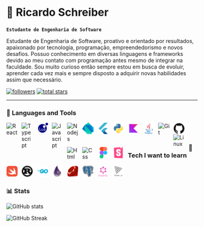 # 🚀 Ricardo Schreiber

**`Estudante de Engenharia de Software`**

Estudante de Engenharia de Software, proativo e orientado por resultados, apaixonado por tecnologia, programação, empreendedorismo e novos desafios. Possuo conhecimento em diversas linguagens e frameworks devido ao meu contato com programação antes mesmo de integrar na faculdade. Sou muito curioso então sempre estou em busca de evoluir, aprender cada vez mais e sempre disposto a adquirir novas habilidades assim que necessário.

   <p align="left">
      <a href="https://github.com/rzschrb?tab=followers">
         <img alt="followers" title="Follow me on Github" src="https://custom-icon-badges.demolab.com/github/followers/rzschrb?color=236ad3&labelColor=1155ba&style=for-the-badge&logo=person-add&label=Follow&logoColor=white"/></a>
      <a href="https://github.com/rzschrb?tab=repositories&sort=stargazers">
         <img alt="total stars" title="Total stars on GitHub" src="https://custom-icon-badges.demolab.com/github/stars/rzschrb?color=55960c&style=for-the-badge&labelColor=488207&logo=star"/></a>
   </p>

---

### 🧰 Languages and Tools

<img align="left" alt="React" width="30px" style="padding-right:10px;" src="https://cdn.jsdelivr.net/gh/devicons/devicon/icons/react/react-original.svg" />
<img align="left" alt="Typescript" width="30px" style="padding-right:10px;" src="https://cdn.jsdelivr.net/gh/devicons/devicon/icons/typescript/typescript-plain.svg" />
<img align="left" alt="Lua" width="30px" style="padding-right:10px;" src="https://github.com/devicons/devicon/blob/master/icons/lua/lua-original-wordmark.svg" />
<img align="left" alt="Javascript" width="30px" style="padding-right:10px;" src="https://cdn.jsdelivr.net/gh/devicons/devicon/icons/javascript/javascript-plain.svg" />
<img align="left" alt="Nodejs" width="30px" style="padding-right:10px;" src="https://cdn.jsdelivr.net/gh/devicons/devicon/icons/nodejs/nodejs-original.svg" />
<img align="left" alt="Dart" width="30px" style="padding-right:10px;" src="https://github.com/devicons/devicon/blob/master/icons/dart/dart-original.svg" />
<img align="left" alt="Flutter" width="30px" style="padding-right:10px;" src="https://github.com/devicons/devicon/blob/master/icons/flutter/flutter-original.svg" />
<img align="left" alt="Python" width="30px" style="padding-right:10px;" src="https://github.com/devicons/devicon/blob/master/icons/python/python-original.svg" />
<img align="left" alt="Kotlin" width="30px" style="padding-right:10px;" src="https://github.com/devicons/devicon/blob/master/icons/kotlin/kotlin-original.svg" />
<img align="left" alt="Java" width="30px" style="padding-right:10px;" src="https://github.com/devicons/devicon/blob/master/icons/java/java-original.svg" />
<img align="left" alt="Git" width="30px" style="padding-right:10px;" src="https://cdn.jsdelivr.net/gh/devicons/devicon/icons/git/git-original.svg" />
<img align="left" alt="Github" width="30px" style="padding-right:10px;" src="https://github.com/devicons/devicon/blob/master/icons/github/github-original.svg" />
<img align="left" alt="Linux" width="30px" style="padding-right:10px;" src="https://cdn.jsdelivr.net/gh/devicons/devicon/icons/linux/linux-original.svg" />
<img align="left" alt="Html" width="30px" style="padding-right:10px;" src="https://cdn.jsdelivr.net/gh/devicons/devicon/icons/html5/html5-plain.svg" />
<img align="left" alt="Css" width="30px" style="padding-right:10px;" src="https://cdn.jsdelivr.net/gh/devicons/devicon/icons/css3/css3-plain.svg" />
<img align="left" alt="Figma" width="30px" style="padding-right:10px;" src="https://github.com/devicons/devicon/blob/master/icons/figma/figma-original.svg" />
<img align="left" alt="Storybook" width="30px" style="padding-right:10px;" src="https://github.com/devicons/devicon/blob/master/icons/storybook/storybook-original.svg" />
<br />

#

### 📖 Tech I want to learn

<img align="left" alt="Swift" width="30px" style="padding-right:10px;" src="https://github.com/devicons/devicon/blob/master/icons/swift/swift-original.svg" />
<img align="left" alt="Rust" width="30px" style="padding-right:10px;" src="https://github.com/devicons/devicon/blob/master/icons/rust/rust-plain.svg" />
<img align="left" alt="Go" width="30px" style="padding-right:10px;" src="https://github.com/devicons/devicon/blob/master/icons/go/go-original-wordmark.svg" />
<img align="left" alt="Elixir" width="30px" style="padding-right:10px;" src="https://github.com/devicons/devicon/blob/master/icons/elixir/elixir-original.svg" />
<img align="left" alt="Ruby" width="30px" style="padding-right:10px;" src="https://github.com/devicons/devicon/blob/master/icons/ruby/ruby-original.svg" />
<img align="left" alt="PostgreSQL" width="30px" style="padding-right:10px;" src="https://github.com/devicons/devicon/blob/master/icons/postgresql/postgresql-original.svg" />
<img align="left" alt="GraphQL" width="30px" style="padding-right:10px;" src="https://github.com/devicons/devicon/blob/master/icons/graphql/graphql-plain-wordmark.svg" />
<img align="left" alt="Threejs" width="30px" style="padding-right:10px;" src="https://github.com/devicons/devicon/blob/master/icons/threejs/threejs-original-wordmark.svg" />
<br />

#

### 📊 Stats

![GitHub stats](https://github-readme-stats.vercel.app/api?username=rzschrb&show_icons=true&theme=github_dark)

![GitHub Streak](https://streak-stats.demolab.com?user=rzschrb&theme=github-dark-blue&border_radius=4.5)
